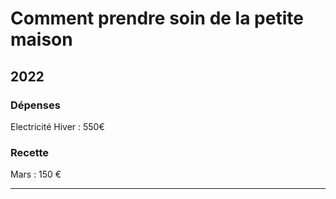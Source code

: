<LINK rel=STYLESHEET href="cr.css" type="text/css">

# Comment prendre soin de la petite maison

## 2022

### Dépenses

Electricité Hiver : 550€

### Recette

Mars : 150 €

___